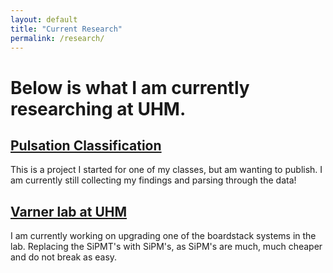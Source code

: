 ```yaml
---
layout: default
title: "Current Research"
permalink: /research/
---
```


# Below is what I am currently researching at UHM.


## [Pulsation Classification](https://github.com/RavingRoss/pulsation-classification)
This is a project I started for one of my classes, but am wanting to publish. I am currently still collecting my findings and parsing through the data!
## [Varner lab at UHM](https://github.com/RavingRoss/Varner-Lab)
I am currently working on upgrading one of the boardstack systems in the lab. Replacing the SiPMT's with SiPM's, as SiPM's are much, much cheaper and do not break as easy. 
